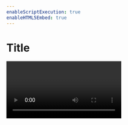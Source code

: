 ```yaml
---
enableScriptExecution: true
enableHTML5Embed: true
---
```


<script setup>
import videodemo from './videodemo.mp4'
</script>

# Title

<video controls :src="videodemo" title="Title"></video>
